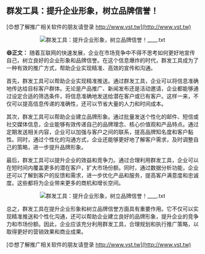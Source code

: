 ## **群发工具：提升企业形象，树立品牌信誉！**

[😍想了解推广相关软件的朋友请登录 http://www.vst.tw](http://www.vst.tw)

 <center><img src="https://vst.tw/MP4/tuiguang/png/0.png" alt="群发工具：提升企业形象，树立品牌信誉！____.txt"></center>

**😄正文：**
随着互联网的快速发展，企业在市场竞争中不得不思考如何更好地宣传自己，树立良好的企业形象和品牌信誉。在这个信息爆炸的时代，群发工具成为了一种有效的推广方式，帮助企业实现精准、高效的宣传和沟通。

首先，群发工具可以帮助企业实现精准推送。通过群发工具，企业可以将信息准确地传达给目标客户群体。无论是产品推广、新闻发布还是活动邀请，企业都能够通过设定合适的筛选条件，将信息准确地发送给潜在客户或已有客户。这样一来，不仅可以提高信息传递的准确性，还可以节省大量的人力和时间成本。

其次，群发工具可以帮助企业建立品牌形象。通过批量发送个性化的邮件、短信或社交媒体信息，企业能够有效传递自己的品牌理念、核心价值观和产品特点。通过定期发送相关内容，企业可以加强与客户之间的联系，提高品牌知名度和客户黏性。同时，通过个性化的沟通方式，企业还能够更好地了解客户需求，及时调整自己的策略，进一步提升品牌形象。

最后，群发工具可以提升企业的效益和竞争力。通过合理利用群发工具，企业可以在短时间内覆盖更多的潜在客户，扩大市场份额。同时，通过数据分析功能，企业还可以了解到客户的反馈和需求，进一步优化产品和服务，提高客户满意度和忠诚度。这些都将为企业带来更多的商机和增长空间。

 <center><img src="https://vst.tw/MP4/tuiguang/png/0.png" alt="群发工具：提升企业形象，树立品牌信誉！____.txt"></center>

总之，群发工具在提升企业形象和树立品牌信誉方面具有重要作用。它不仅可以实现精准推送和个性化沟通，还可以帮助企业建立良好的品牌形象，提升企业的竞争力和市场份额。因此，企业应该充分利用群发工具，合理规划和执行推广策略，以取得更好的营销效果和商业成果。

[😍想了解推广相关软件的朋友请登录 http://www.vst.tw](http://www.vst.tw)



